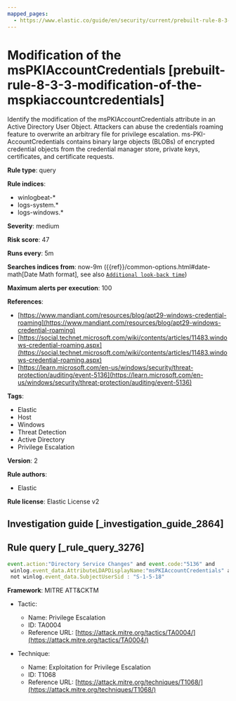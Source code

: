 ```yaml
---
mapped_pages:
  - https://www.elastic.co/guide/en/security/current/prebuilt-rule-8-3-3-modification-of-the-mspkiaccountcredentials.html
---
```


# Modification of the msPKIAccountCredentials [prebuilt-rule-8-3-3-modification-of-the-mspkiaccountcredentials]

Identify the modification of the msPKIAccountCredentials attribute in an Active Directory User Object. Attackers can abuse the credentials roaming feature to overwrite an arbitrary file for privilege escalation. ms-PKI-AccountCredentials contains binary large objects (BLOBs) of encrypted credential objects from the credential manager store, private keys, certificates, and certificate requests.

**Rule type**: query

**Rule indices**:

* winlogbeat-*
* logs-system.*
* logs-windows.*

**Severity**: medium

**Risk score**: 47

**Runs every**: 5m

**Searches indices from**: now-9m ({{ref}}/common-options.html#date-math[Date Math format], see also [`Additional look-back time`](docs-content://solutions/security/detect-and-alert/create-detection-rule.md#rule-schedule))

**Maximum alerts per execution**: 100

**References**:

* [https://www.mandiant.com/resources/blog/apt29-windows-credential-roaming](https://www.mandiant.com/resources/blog/apt29-windows-credential-roaming)
* [https://social.technet.microsoft.com/wiki/contents/articles/11483.windows-credential-roaming.aspx](https://social.technet.microsoft.com/wiki/contents/articles/11483.windows-credential-roaming.aspx)
* [https://learn.microsoft.com/en-us/windows/security/threat-protection/auditing/event-5136](https://learn.microsoft.com/en-us/windows/security/threat-protection/auditing/event-5136)

**Tags**:

* Elastic
* Host
* Windows
* Threat Detection
* Active Directory
* Privilege Escalation

**Version**: 2

**Rule authors**:

* Elastic

**Rule license**: Elastic License v2

## Investigation guide [_investigation_guide_2864]



## Rule query [_rule_query_3276]

```js
event.action:"Directory Service Changes" and event.code:"5136" and
 winlog.event_data.AttributeLDAPDisplayName:"msPKIAccountCredentials" and winlog.event_data.OperationType:"%%14674" and
 not winlog.event_data.SubjectUserSid : "S-1-5-18"
```

**Framework**: MITRE ATT&CKTM

* Tactic:

    * Name: Privilege Escalation
    * ID: TA0004
    * Reference URL: [https://attack.mitre.org/tactics/TA0004/](https://attack.mitre.org/tactics/TA0004/)

* Technique:

    * Name: Exploitation for Privilege Escalation
    * ID: T1068
    * Reference URL: [https://attack.mitre.org/techniques/T1068/](https://attack.mitre.org/techniques/T1068/)



